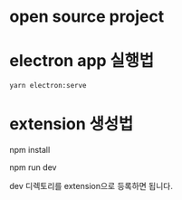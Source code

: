# open source project

# electron app 실행법

`yarn electron:serve` 

# extension 생성법

npm install

npm run dev

dev 디렉토리를 extension으로 등록하면 됩니다.
